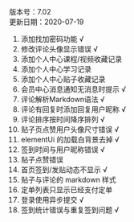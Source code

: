 版本号：7.02 <br/>
更新日期：2020-07-19

1. 添加找加密码功能 √
2. 修改评论头像显示错误 √
3. 添加个人中心课程/视频收藏记录
4. 添加个人中心学习记录
5. 添加个人中心贴子收藏记录
6. 会员中心消息通知无消息时提示 √
7. 评论解析Markdown语法  √
8. 评论有回复时添加回复用户昵称  √
9. 评论排序按时间降序排列  √
10. 贴子页点赞用户头像尺寸错误 √
11. elementUi 的加载白背景去掉 √
12. 签到时间与用户昵称错误 √
13. 贴子点赞错误
14. 首页签到/发贴动态不显示 √
15. 贴子与评论的 markdown 样式
16. 定单列表只显示已经支付定单
17. 登录使用异步提交 √
18. 签到统计错误与重复签到问题 √
